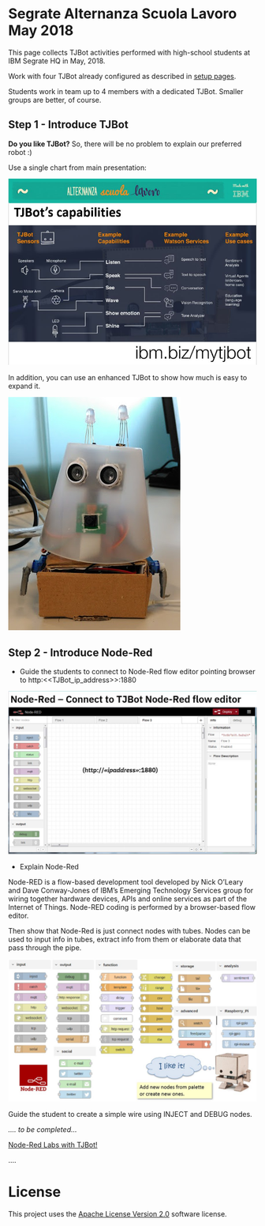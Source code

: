 # Segrate Alternanza Scuola Lavoro May 2018

This page collects TJBot activities performed with high-school students at IBM Segrate HQ in May, 2018.

Work with four TJBot already configured as described in [setup pages](https://github.com/fmanclossi/TJBot-playbook/tree/master/setup).

Students work in team up to 4 members with a dedicated TJBot. Smaller groups are better, of course.

## Step 1 - Introduce TJBot

**Do you like TJBot?** So, there will be no problem to explain our preferred robot :)

Use a single chart from main presentation:

![TJBot's capabilites](Images/ASL_TJBot_capabilities.jpg)

In addition, you can use an enhanced TJBot to show how much is easy to expand it.

![Faccina (little face)](/Images/Faccina.jpg)


## Step 2 - Introduce Node-Red

* Guide the students to connect to Node-Red flow editor pointing browser to http:<<TJBot_ip_address>>:1880

![Point your Browser to Node-Red Flow Editor](Images/TJBot%20Lab%20-%20Node%20Reed%20Flow%20Editor.jpg)

* Explain Node-Red

Node-RED is a flow-based development tool developed by Nick O’Leary and Dave Conway-Jones of IBM’s Emerging Technology Services group for wiring together hardware devices, APIs and online services as part of the Internet of Things. Node-RED coding is performed by a browser-based flow editor.

Then show that Node-Red is just connect nodes with tubes. Nodes can be used to input info in tubes, extract info from them or elaborate data that pass through the pipe.

![Nodes](Images/TJBot%20Lab%20-%20Node%20Red%20Nodes.jpg)

Guide the student to create a simple wire using INJECT and DEBUG nodes.

*.... to be completed...*

[Node-Red Labs with TJBot!](https://github.com/fmanclossi/TJBot-playbook/tree/master/examples/Segrate_ASL2018)

....

# License  
This project uses the [Apache License Version 2.0](../../LICENSE) software license.  
